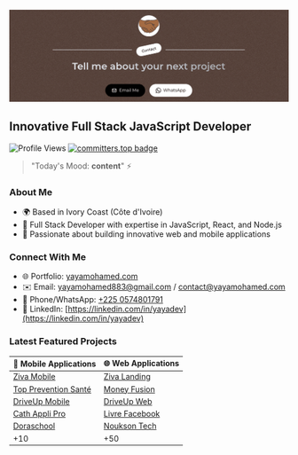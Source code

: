 [![hero](./hero.png?raw=true)](https://yayamohamed.com)

## Innovative Full Stack JavaScript Developer

![Profile Views](https://komarev.com/ghpvc/?username=yaya12085&color=brightgreen) [![committers.top badge](https://user-badge.committers.top/ivory_coast_public/Yaya12085.svg)](https://user-badge.committers.top/ivory_coast_public/Yaya12085)

> "Today's Mood: **content**" ⚡

### About Me
* 🌍 Based in Ivory Coast (Côte d'Ivoire)
* 💼 Full Stack Developer with expertise in JavaScript, React, and Node.js
* 🚀 Passionate about building innovative web and mobile applications

### Connect With Me
* 🌐 Portfolio: [yayamohamed.com](https://yayamohamed.com)
* ✉️ Email: [yayamohamed883@gmail.com](mailto:yayamohamed883@gmail.com) / [contact@yayamohamed.com](mailto:contact@yayamohamed.com)
* 📱 Phone/WhatsApp: [+225 0574801791](tel:+2250574801791)
* 🔗 LinkedIn: [https://linkedin.com/in/yayadev](https://linkedin.com/in/yayadev)


### Latest Featured Projects

| 📱 Mobile Applications | 🌐 Web Applications |
|------------------------|---------------------|
| [Ziva Mobile](https://play.google.com/store/apps/details?id=net.zivaziva.app) | [Ziva Landing](https://www.zivacovoiturage.net/) |
| [Top Prevention Santé](https://play.google.com/store/apps/details?id=com.toppreventionsante) | [Money Fusion](https://moneyfusion.net) |
| [DriveUp Mobile](https://play.google.com/store/apps/details?id=com.driveup.mobile) | [DriveUp Web](https://driveuptech.com/) |
| [Cath Appli Pro](https://play.google.com/store/apps/details?id=com.scdigital.cathapplipro) | [Livre Facebook](https://livre.sc-digital.org) |
| [Doraschool](https://play.google.com/store/apps/details?id=com.doraschool) | [Noukson Tech](https://https://www.noukson-tech.com/) |
| +10 | +50 |
